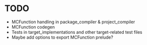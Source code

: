 # TODO

- MCFunction handling in package_compiler & project_compiler
- MCFunction codegen
- Tests in target_implementations and other target-related test files
- Maybe add options to export MCFunction prelude?
